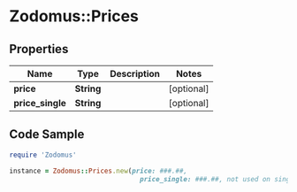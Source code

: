 # Zodomus::Prices

## Properties

Name | Type | Description | Notes
------------ | ------------- | ------------- | -------------
**price** | **String** |  | [optional] 
**price_single** | **String** |  | [optional] 

## Code Sample

```ruby
require 'Zodomus'

instance = Zodomus::Prices.new(price: ###.##,
                                 price_single: ###.##, not used on single rooms)
```


